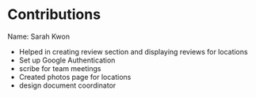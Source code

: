 # Contributions

Name: Sarah Kwon

* Helped in creating review section and displaying reviews for locations
* Set up Google Authentication
* scribe for team meetings
* Created photos page for locations 
* design document coordinator

